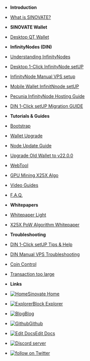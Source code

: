 - **Introduction**
- [What is SINOVATE?](/)
- **SINOVATE Wallet**
- [Desktop QT Wallet](desktopqtwallet) 

- **InfinityNodes (DIN)**
- [Understanding InfinityNodes](understandinginfinitynodes)
- [Desktop 1-Click InfinityNode setUP](inwallet_1click_guide)
- [InfinityNode Manual VPS setup](din_manual_vps_configuration_setup)
- [Mobile Wallet InfinitNnode setUP](mobile_wallet_infinitynode_setup)
- [Pecunia InfinityNode Hosting Guide](pecunianodesetup)
- [DIN 1-Click setUP Migration GUIDE](din_setup_migration_guide)
- **Tutorials & Guides**
- [Bootstrap](bootstrap)
- [Wallet Upgrade](wallet_upgrade)
- [Node Update Guide](node_update_guide)
- [Upgrade Old Wallet to v22.0.0](dump_and_importwallet)
- [WebTool](sin_webtool_guide)
- [GPU Mining X25X Algo](X25X-PoW-GPU-Mining)
- [Video Guides](video_guides)
- [F.A.Q.](faq)
- **Whitepapers**
- [Whitepaper Light](https://sinovate.io/SINOVATE_litepaper.pdf)
- [X25X PoW Algorithm Whitepaper](https://sinovate.io/x25x.pdf)
- **Troubleshooting**
- [DIN 1-Click setUP Tips & Help](din_setup_tips_and_help)
- [DIN Manual VPS Troubleshooting](din_vps_setup_troubleshoot)
- [Coin Control](Coincontrolenable)
- [Transaction too large](transactiontoohigh)
- **Links**
- [![Home ](https://icongr.am/feather/home.svg?size=16&color=808080)Sinovate Home](https://www.sinovate.io)
- [![Explorer ](https://icongr.am/clarity/block.svg?size=16&color=808080)Block Explorer](https://explorer.sinovate.io)
- [![Blog ](https://icongr.am/entypo/documents.svg?size=16&color=808080)Blog](https://sinovate.io/blog/)
- [![Github ](https://icongr.am/devicon/github-original.svg?size=16&color=808080)Github](https://github.com/SINOVATEblockchain/SIN-core)
- [![Edit Docs ](https://icongr.am/feather/edit.svg?size=16&color=808080)Edit Docs](https://github.com/SINOVATEblockchain/SIN-core/tree/master/docs)
- <a href="https://discord.gg/WnRExsx"><img src="https://discordapp.com/api/guilds/494460434691391509/embed.png" alt="Discord server" /></a> 
- <a href="https://twitter.com/intent/follow?screen_name=SinovateChain"><img src="https://img.shields.io/twitter/follow/SinovateChain.svg?style=social&logo=twitter" alt="follow on Twitter"></a>

